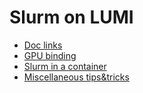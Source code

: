 # Slurm on LUMI

-   [Doc links](03_01_Doclinks.md)
-   [GPU binding](03_02_GPU_binding.md)
-   [Slurm in a container](03_03_Slurm_in_container.md)
-   [Miscellaneous tips&tricks](03_99_misc.md)
